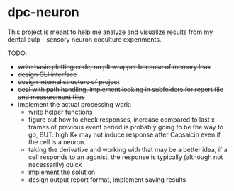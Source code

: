 # dpc-neuron

This project is meant to help me analyze and visualize results from my dental pulp - sensory neuron coculture experiments.

TODO:
- ~~write basic plotting code, no plt wrapper because of memory leak~~
- ~~design CLI interface~~
- ~~design internal structure of project~~
- ~~deal with path handling, implement looking in subfolders for report file and measurement files~~
- implement the actual processing work:
    - write helper functions
    - figure out how to check responses, increase compared to last x frames of previous event period is probably going to be the way to go, BUT: high K+ may not induce response after Capsaicin even if the cell is a neuron.
    - taking the derivative and working with that may be a better idea, if a cell responds to an agonist, the response is typically (although not necessarily) quick 
    - implement the solution
    - design output report format, implement saving results